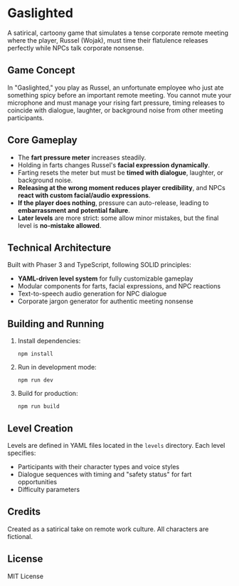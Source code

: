 # Gaslighted

A satirical, cartoony game that simulates a tense corporate remote meeting where the player, Russel (Wojak), must time their flatulence releases perfectly while NPCs talk corporate nonsense.

## Game Concept

In "Gaslighted," you play as Russel, an unfortunate employee who just ate something spicy before an important remote meeting. You cannot mute your microphone and must manage your rising fart pressure, timing releases to coincide with dialogue, laughter, or background noise from other meeting participants.

## Core Gameplay

- The **fart pressure meter** increases steadily.
- Holding in farts changes Russel's **facial expression dynamically**.
- Farting resets the meter but must be **timed with dialogue**, laughter, or background noise.
- **Releasing at the wrong moment reduces player credibility**, and NPCs **react with custom facial/audio expressions**.
- **If the player does nothing**, pressure can auto-release, leading to **embarrassment and potential failure**.
- **Later levels** are more strict: some allow minor mistakes, but the final level is **no-mistake allowed**.

## Technical Architecture

Built with Phaser 3 and TypeScript, following SOLID principles:

- **YAML-driven level system** for fully customizable gameplay
- Modular components for farts, facial expressions, and NPC reactions
- Text-to-speech audio generation for NPC dialogue
- Corporate jargon generator for authentic meeting nonsense

## Building and Running

1. Install dependencies:
   ```
   npm install
   ```

2. Run in development mode:
   ```
   npm run dev
   ```

3. Build for production:
   ```
   npm run build
   ```

## Level Creation

Levels are defined in YAML files located in the `levels` directory. Each level specifies:

- Participants with their character types and voice styles
- Dialogue sequences with timing and "safety status" for fart opportunities
- Difficulty parameters

## Credits

Created as a satirical take on remote work culture. All characters are fictional.

## License

MIT License
